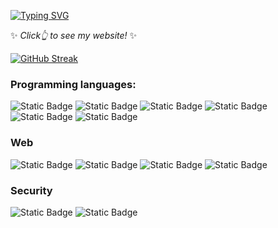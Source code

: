 <a href="https://zhang-leis-soul-script.gitbook.io/doc"><img src="https://readme-typing-svg.demolab.com?font=Fira+Code&pause=1000&color=6DDCCF&background=FF52BC00&width=610&lines=Learn+all+the+things+about+web3+,+security+and+AI." alt="Typing SVG" />
</a>

✨ *Click👆 to see my website!* ✨

[![GitHub Streak](https://streak-stats.demolab.com/?user=descartes100&theme=tokyonight)](https://git.io/streak-stats)

### Programming languages:
![Static Badge](https://img.shields.io/badge/Solidity-brown?logo=solidity&logoColor=brown&labelColor=white)
![Static Badge](https://img.shields.io/badge/Python-blue?logo=python&labelColor=white)
![Static Badge](https://img.shields.io/badge/Javascript-yellow?logo=javascript&logoColor=yellow&labelColor=white)
![Static Badge](https://img.shields.io/badge/Rust-black?logo=rust&logoColor=black&labelColor=white)
![Static Badge](https://img.shields.io/badge/Typescript-%23007acc?logo=typescript&logoColor=%23007acc&labelColor=white)
![Static Badge](https://img.shields.io/badge/C%2B%2B-darkblue?logo=cplusplus&logoColor=darkblue&labelColor=white)

### Web
![Static Badge](https://img.shields.io/badge/mongoDB-darkgreen?logo=mongodb&logoColor=darkgreen&labelColor=white)
![Static Badge](https://img.shields.io/badge/Next.js-black?logo=nextdotjs&logoColor=black&labelColor=white)
![Static Badge](https://img.shields.io/badge/React-blue?logo=react&logoColor=blue&labelColor=white)
![Static Badge](https://img.shields.io/badge/TailwindCSS-green?logo=tailwindcss&logoColor=green&labelColor=white)

### Security
![Static Badge](https://img.shields.io/badge/BurpSuite-orange?logo=burpsuite&logoColor=orange&labelColor=white)
![Static Badge](https://img.shields.io/badge/Interactive%20Disassembler-purple?logoColor=purple)



<!--
**descartes100/descartes100** is a ✨ _special_ ✨ repository because its `README.md` (this file) appears on your GitHub profile.

Here are some ideas to get you started:

- 🔭 I’m currently working on ...
- 🌱 I’m currently learning ...
- 👯 I’m looking to collaborate on ...
- 🤔 I’m looking for help with ...
- 💬 Ask me about ...
- 📫 How to reach me: ...
- 😄 Pronouns: ...
- ⚡ Fun fact: ...
-->
